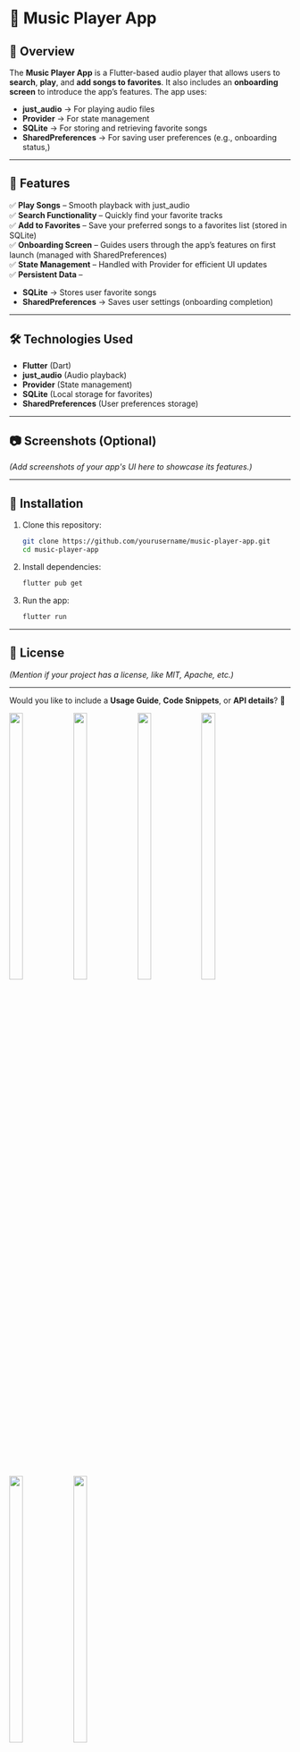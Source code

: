 

# 🎵 Music Player App  

## 📌 Overview  
The **Music Player App** is a Flutter-based audio player that allows users to **search**, **play**, and **add songs to favorites**. It also includes an **onboarding screen** to introduce the app’s features. The app uses:  

- **just_audio** → For playing audio files  
- **Provider** → For state management  
- **SQLite** → For storing and retrieving favorite songs  
- **SharedPreferences** → For saving user preferences (e.g., onboarding status,)  

---

## 🚀 Features  
✅ **Play Songs** – Smooth playback with just_audio  
✅ **Search Functionality** – Quickly find your favorite tracks  
✅ **Add to Favorites** – Save your preferred songs to a favorites list (stored in SQLite)  
✅ **Onboarding Screen** – Guides users through the app’s features on first launch (managed with SharedPreferences)  
✅ **State Management** – Handled with Provider for efficient UI updates  
✅ **Persistent Data** –  
   - **SQLite** → Stores user favorite songs  
   - **SharedPreferences** → Saves user settings (onboarding completion)  

---

## 🛠️ Technologies Used  
- **Flutter** (Dart)  
- **just_audio** (Audio playback)  
- **Provider** (State management)  
- **SQLite** (Local storage for favorites)  
- **SharedPreferences** (User preferences storage)  

---

## 📷 Screenshots (Optional)  
*(Add screenshots of your app's UI here to showcase its features.)*  

---

## 📌 Installation  
1. Clone this repository:  
   ```sh
   git clone https://github.com/yourusername/music-player-app.git
   cd music-player-app
   ```  
2. Install dependencies:  
   ```sh
   flutter pub get
   ```  
3. Run the app:  
   ```sh
   flutter run
   ```  

---

## 📜 License  
*(Mention if your project has a license, like MIT, Apache, etc.)*  

---

Would you like to include a **Usage Guide**, **Code Snippets**, or **API details**? 🚀




<p>
  <img src="https://github.com/user-attachments/assets/2a7b3797-5b33-4fcb-b0d5-fe60524e8641" width="22%" Height="35%">
  <img src="https://github.com/user-attachments/assets/2d213405-c892-474d-a694-5c385b617d36" width="22%" Height="35%">
  <img src="https://github.com/user-attachments/assets/7ae1f4b4-60a3-4ff0-bf20-bde36e4a5145" width="22%" Height="35%">
  <img src="https://github.com/user-attachments/assets/867b484c-8c44-4ad8-a25b-c1dbef7ec8b1" width="22%" Height="35%">
  <img src="https://github.com/user-attachments/assets/19f38db0-73ee-4b1c-aa47-1cbe80038d7d" width="22%" Height="35%">
  <img src="https://github.com/user-attachments/assets/797d8123-8b19-4401-958f-91e42c3c0e71" width="22%" Height="35%">
  </p>

https://github.com/user-attachments/assets/901c34fa-fd3d-4674-abcd-4b33a28f27cb

